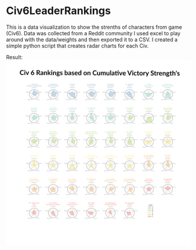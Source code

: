 # Civ6LeaderRankings

This is a data visualization to show the strenths of characters from game (Civ6). Data was collected from a Reddit community I used excel to play around with the data/weights and then exported it to a CSV. I created a simple python script that creates radar charts for each Civ.


Result:
![alt text](https://github.com/RevanthK/Civ6LeaderRankings/blob/master/Civ_Ratings.png)
